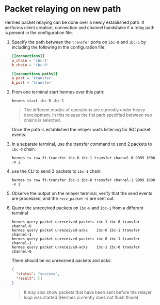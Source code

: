 # Packet relaying on new path

Hermes packet relaying can be done over a newly established path. It performs client creation, connection and channel handshake if a relay path is present in the configuration file.

1. Specify the path between the `transfer` ports on `ibc-0` and `ibc-1` by including the following in the configuration file:

    ```toml
    [[connections]]
    a_chain = 'ibc-1'
    b_chain = 'ibc-0'

    [[connections.paths]]
    a_port = 'transfer'
    b_port = 'transfer'
    ```

2. From one terminal start hermes over this path:

   ```shell
   hermes start ibc-0 ibc-1
   ```

    > The different modes of operations are currently under heavy development. In this release the fist path specified between two chains is selected.

    Once the path is established the relayer waits listening for IBC packet events.

3. in a separate terminal, use the transfer command to send 2 packets to `ibc-0` chain:

    ```shell
    hermes tx raw ft-transfer ibc-0 ibc-1 transfer channel-0 9999 1000 -n 2
    ```
4. use the CLI to send 2 packets to `ibc-1` chain:

    ```shell
    hermes tx raw ft-transfer ibc-1 ibc-0 transfer channel-1 9999 1000 -n 2
    ```

5. Observe the output on the relayer terminal, verify that the send events are processed, and the `recv_packet` -s are sent out.

6. Query the unreceived packets on `ibc-0` and `ibc-1` from a different terminal

    ```shell
    hermes query packet unreceived-packets ibc-1 ibc-0 transfer channel-0
    hermes query packet unreceived-acks    ibc-0 ibc-1 transfer channel-1
    hermes query packet unreceived-packets ibc-0 ibc-1 transfer channel-1
    hermes query packet unreceived-acks    ibc-1 ibc-0 transfer channel-0
    ```

    There should be no unreceived packets and acks:

    ```json
    {
      "status": "success",
      "result": []
    }
    ```

    > It may also show packets that have been sent before the relayer loop was started (Hermes currently does not flush those).
